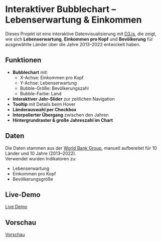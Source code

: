 # Interaktiver Bubblechart – Lebenserwartung & Einkommen
Dieses Projekt ist eine interaktive Datenvisualisierung mit [D3.js](https://d3js.org/), die zeigt, wie sich **Lebenserwartung**, **Einkommen pro Kopf** und **Bevölkerung** für ausgewählte Länder über die Jahre 2013–2022 entwickelt haben.

## Funktionen
- **Bubblechart** mit:
  - X-Achse: Einkommen pro Kopf
  - Y-Achse: Lebenserwartung
  - Bubble-Größe: Bevölkerungszahl
  - Bubble-Farbe: Land
- **Interaktiver Jahr-Slider** zur zeitlichen Navigation
- **Tooltip** mit Details beim Hover
- **Länderauswahl per Checkbox**
- **Interpolierter Übergang** zwischen den Jahren
- **Hintergrundraster & große Jahreszahl im Chart**

## Daten
Die Daten stammen aus der [World Bank Group](https://databank.worldbank.org/), manuell aufbereitet für 10 Länder und 10 Jahre (2013–2022).  
Verwendet wurden Indikatoren zu:
- Lebenserwartung
- Einkommen pro Kopf
- Bevölkerungsgröße

## Live-Demo
[Live Demo](https://bogbra.github.io/d3-bubblechart/)

## Vorschau
[Vorschau](bubblechart.png)
